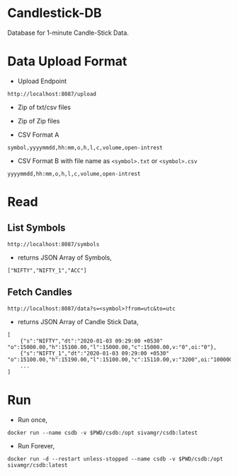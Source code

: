 # Candlestick-DB
Database for 1-minute Candle-Stick Data.

# Data Upload Format

- Upload Endpoint
```
http://localhost:8087/upload
```

    
- Zip of txt/csv files 
- Zip of Zip files

- CSV Format A

```
symbol,yyyymmdd,hh:mm,o,h,l,c,volume,open-intrest
```

- CSV Format B with file name as `<symbol>.txt` or `<symbol>.csv`

```
yyyymmdd,hh:mm,o,h,l,c,volume,open-intrest
```

# Read

## List Symbols
```
http://localhost:8087/symbols
```

-   returns JSON Array of Symbols, 
```
["NIFTY","NIFTY_1","ACC"]
```

## Fetch Candles

```
http://localhost:8087/data?s=<symbol>?from=utc&to=utc
```

-   returns JSON Array of Candle Stick Data,
```
[
    {"s":"NIFTY","dt":"2020-01-03 09:29:00 +0530" "o":15000.00,"h":15100.00,"l":15000.00,"c":15000.00,v:"0",oi:"0"},
    {"s":"NIFTY_1","dt":"2020-01-03 09:29:00 +0530" "o":15100.00,"h":15190.00,"l":15100.00,"c":15110.00,v:"3200",oi:"1000000"},
    ...
]
 ```



# Run 
- Run once,

```docker run --name csdb -v $PWD/csdb:/opt sivamgr/csdb:latest```


- Run Forever,

```docker run -d --restart unless-stopped --name csdb -v $PWD/csdb:/opt sivamgr/csdb:latest```
